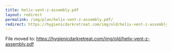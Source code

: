 ```yaml
---
title: helix-vent-z-assembly.pdf
layout: redirect
permalink: /img/plan/helix-vent-z-assembly.pdf/
redirect: https://hygienicdarkretreat.com/img/old/helix-vent-z-assembly.pdf
---
```


File moved to: <https://hygienicdarkretreat.com/img/old/helix-vent-z-assembly.pdf>

